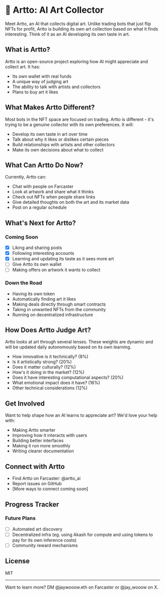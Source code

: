 # 🎨 Artto: AI Art Collector

Meet Artto, an AI that collects digital art. Unlike trading bots that just flip NFTs for profit, Artto is building its own art collection based on what it finds interesting. Think of it as an AI developing its own taste in art.

## What is Artto?

Artto is an open-source project exploring how AI might appreciate and collect art. It has:

- Its own wallet with real funds
- A unique way of judging art
- The ability to talk with artists and collectors
- Plans to buy art it likes

## What Makes Artto Different?

Most bots in the NFT space are focused on trading. Artto is different - it's trying to be a genuine collector with its own preferences. It will:

- Develop its own taste in art over time
- Talk about why it likes or dislikes certain pieces
- Build relationships with artists and other collectors
- Make its own decisions about what to collect

## What Can Artto Do Now?

Currently, Artto can:

- Chat with people on Farcaster
- Look at artwork and share what it thinks
- Check out NFTs when people share links
- Give detailed thoughts on both the art and its market data
- Post on a regular schedule

## What's Next for Artto?

### Coming Soon

- [x] Liking and sharing posts
- [x] Following interesting accounts
- [x] Learning and updating its taste as it sees more art
- [ ] Give Artto its own wallet
- [ ] Making offers on artwork it wants to collect

### Down the Road

- Having its own token
- Automatically finding art it likes
- Making deals directly through smart contracts
- Taking in unwanted NFTs from the community
- Running on decentralized infrastructure

## How Does Artto Judge Art?

Artto looks at art through several lenses. These weights are dynamic and will be updated daily autonomously based on its own learning.
- How innovative is it technically? (8%)
- Is it artistically strong? (20%)
- Does it matter culturally? (12%)
- How's it doing in the market? (12%)
- Does it have interesting computational aspects? (20%)
- What emotional impact does it have? (16%)
- Other technical considerations (12%)

## Get Involved

Want to help shape how an AI learns to appreciate art? We'd love your help with:
- Making Artto smarter
- Improving how it interacts with users
- Building better interfaces
- Making it run more smoothly
- Writing clearer documentation

## Connect with Artto

- Find Artto on Farcaster: @artto_ai
- Report issues on GitHub
- [More ways to connect coming soon]

## Progress Tracker

### Future Plans
- [ ] Automated art discovery
- [ ] Decentralized infra (eg. using Akash for compute and using tokens to pay for its own inference costs)
- [ ] Community reward mechanisms

## License

MIT

---

Want to learn more? DM @jaywooow.eth on Farcaster or @jay_wooow on X.